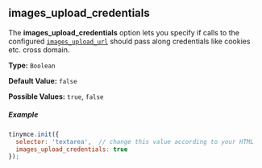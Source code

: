 ## images_upload_credentials


The **images_upload_credentials** option lets you specify if calls to the configured [`images_upload_url`](#images_upload_url) should pass along credentials like cookies etc. cross domain.

**Type:** `Boolean`

**Default Value:** `false`

**Possible Values:** `true`, `false`

##### Example

```js
tinymce.init({
  selector: 'textarea',  // change this value according to your HTML
  images_upload_credentials: true
});
```
